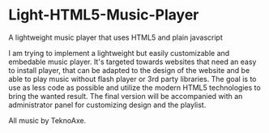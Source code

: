 # Light-HTML5-Music-Player
A lightweight music player that uses HTML5 and plain javascript

I am trying to implement a lightweight but easily customizable and embedable music player. 
It's targeted towards websites that need an easy to install player, that can be adapted to the design of the website and be able to play music without flash player or 3rd party libraries.
The goal is to use as less code as possible and utilize the modern HTML5 technologies to bring the wanted result.
The final version will be accompanied with an administrator panel for customizing design and the playlist.

All music by TeknoAxe.
